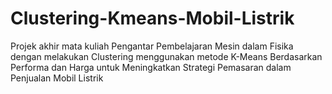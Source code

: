 # Clustering-Kmeans-Mobil-Listrik
Projek akhir mata kuliah Pengantar Pembelajaran Mesin dalam Fisika dengan melakukan Clustering menggunakan metode K-Means Berdasarkan Performa dan Harga untuk Meningkatkan Strategi Pemasaran dalam Penjualan Mobil Listrik
